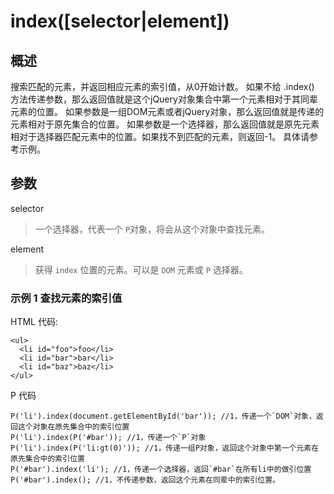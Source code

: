 # index([selector|element])

## 概述

搜索匹配的元素，并返回相应元素的索引值，从0开始计数。
如果不给 .index() 方法传递参数，那么返回值就是这个jQuery对象集合中第一个元素相对于其同辈元素的位置。
如果参数是一组DOM元素或者jQuery对象，那么返回值就是传递的元素相对于原先集合的位置。
如果参数是一个选择器，那么返回值就是原先元素相对于选择器匹配元素中的位置。如果找不到匹配的元素，则返回-1。 具体请参考示例。

## 参数
selector
>一个选择器，代表一个 `P`对象，将会从这个对象中查找元素。

element
>获得 `index` 位置的元素。可以是 `DOM` 元素或 `P` 选择器。

### 示例 1 查找元素的索引值
HTML 代码:
```
<ul>
  <li id="foo">foo</li>
  <li id="bar">bar</li>
  <li id="baz">baz</li>
</ul>
```
P 代码
```
P('li').index(document.getElementById('bar')); //1，传递一个`DOM`对象，返回这个对象在原先集合中的索引位置
P('li').index(P('#bar')); //1，传递一个`P`对象
P('li').index(P('li:gt(0)')); //1，传递一组P对象，返回这个对象中第一个元素在原先集合中的索引位置
P('#bar').index('li'); //1，传递一个选择器，返回`#bar`在所有li中的做引位置
P('#bar').index(); //1，不传递参数，返回这个元素在同辈中的索引位置。  
```
